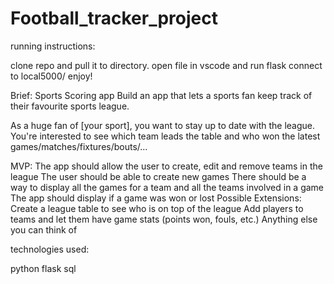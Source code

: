 # Football_tracker_project
running instructions:

clone repo and pull it to directory.
open file in vscode and run flask 
connect to local5000/
enjoy!

Brief:
Sports Scoring app
Build an app that lets a sports fan keep track of their favourite sports league.

As a huge fan of [your sport], you want to stay up to date with the league. You're interested to see which team leads the table and who won the latest games/matches/fixtures/bouts/…

MVP:
The app should allow the user to create, edit and remove teams in the league
The user should be able to create new games
There should be a way to display all the games for a team and all the teams involved in a game
The app should display if a game was won or lost
Possible Extensions:
Create a league table to see who is on top of the league
Add players to teams and let them have game stats (points won, fouls, etc.)
Anything else you can think of

technologies used:

python
flask
sql
